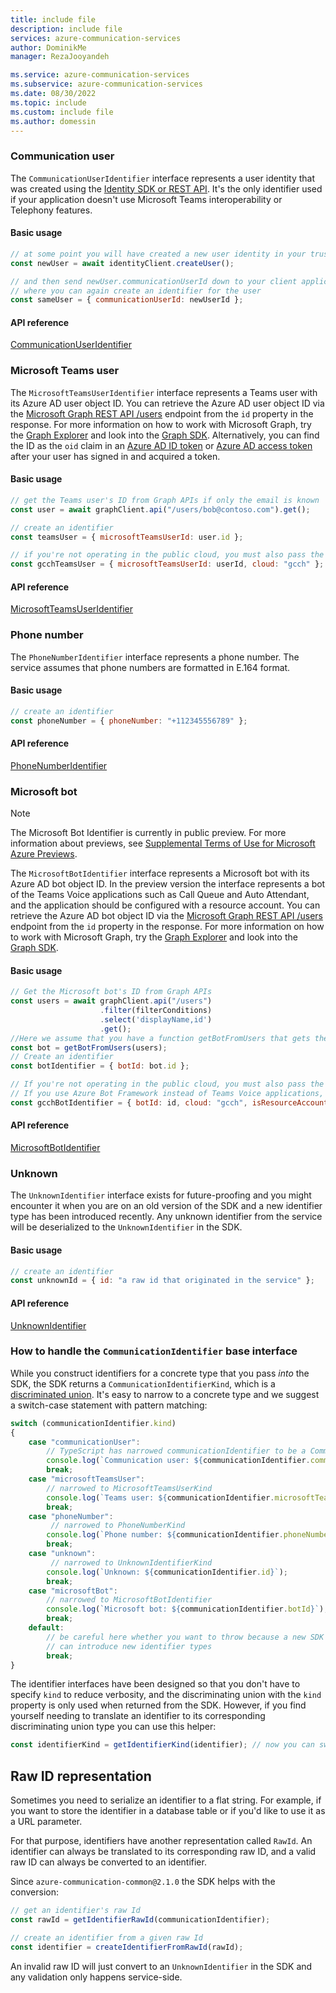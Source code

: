 ```yaml
---
title: include file
description: include file
services: azure-communication-services
author: DominikMe
manager: RezaJooyandeh

ms.service: azure-communication-services
ms.subservice: azure-communication-services
ms.date: 08/30/2022
ms.topic: include
ms.custom: include file
ms.author: domessin
---
```


### Communication user

The `CommunicationUserIdentifier` interface represents a user identity that was created using the [Identity SDK or REST API](../../../quickstarts/identity/access-tokens.md). It's the only identifier used if your application doesn't use Microsoft Teams interoperability or Telephony features.


#### Basic usage

```javascript
// at some point you will have created a new user identity in your trusted service
const newUser = await identityClient.createUser();

// and then send newUser.communicationUserId down to your client application
// where you can again create an identifier for the user
const sameUser = { communicationUserId: newUserId };
```

#### API reference

[CommunicationUserIdentifier](/javascript/api/@azure/communication-common/communicationuseridentifier)

### Microsoft Teams user

The `MicrosoftTeamsUserIdentifier` interface represents a Teams user with its Azure AD user object ID. You can retrieve the Azure AD user object ID via the [Microsoft Graph REST API /users](/graph/api/user-get) endpoint from the `id` property in the response. For more information on how to work with Microsoft Graph, try the [Graph Explorer](https://developer.microsoft.com/en-us/graph/graph-explorer?request=users%2F%7Buser-mail%7D&method=GET&version=v1.0&GraphUrl=https://graph.microsoft.com) and look into the [Graph SDK](/graph/sdks/sdks-overview). Alternatively, you can find the ID as the `oid` claim in an [Azure AD ID token](../../../../active-directory/develop/id-tokens.md#payload-claims) or [Azure AD access token](../../../../active-directory/develop/access-tokens.md#payload-claims) after your user has signed in and acquired a token.

#### Basic usage

```javascript
// get the Teams user's ID from Graph APIs if only the email is known
const user = await graphClient.api("/users/bob@contoso.com").get();

// create an identifier
const teamsUser = { microsoftTeamsUserId: user.id };

// if you're not operating in the public cloud, you must also pass the right Cloud type.
const gcchTeamsUser = { microsoftTeamsUserId: userId, cloud: "gcch" };
```

#### API reference

[MicrosoftTeamsUserIdentifier](/javascript/api/@azure/communication-common/microsoftteamsuseridentifier)

### Phone number

The `PhoneNumberIdentifier` interface represents a phone number. The service assumes that phone numbers are formatted in E.164 format.

#### Basic usage

```javascript
// create an identifier
const phoneNumber = { phoneNumber: "+112345556789" };
```

#### API reference

[PhoneNumberIdentifier](/javascript/api/@azure/communication-common/phonenumberidentifier)

### Microsoft bot

> [!NOTE]
> The Microsoft Bot Identifier is currently in public preview. For more information about previews, see [Supplemental Terms of Use for Microsoft Azure Previews](https://azure.microsoft.com/support/legal/preview-supplemental-terms/).

The `MicrosoftBotIdentifier` interface represents a Microsoft bot with its Azure AD bot object ID. In the preview version the interface represents a bot of the Teams Voice applications such as Call Queue and Auto Attendant, and the application should be configured with a resource account. You can retrieve the Azure AD bot object ID via the [Microsoft Graph REST API /users](/graph/api/user-list) endpoint from the `id` property in the response. For more information on how to work with Microsoft Graph, try the [Graph Explorer](https://developer.microsoft.com/en-us/graph/graph-explorer?request=users%2F%7Buser-mail%7D&method=GET&version=v1.0&GraphUrl=https://graph.microsoft.com) and look into the [Graph SDK](/graph/sdks/sdks-overview).

#### Basic usage

```javascript
// Get the Microsoft bot's ID from Graph APIs
const users = await graphClient.api("/users")
                    .filter(filterConditions)
                    .select('displayName,id')
                    .get();
//Here we assume that you have a function getBotFromUsers that gets the bot from the returned response
const bot = getBotFromUsers(users);
// Create an identifier
const botIdentifier = { botId: bot.id };

// If you're not operating in the public cloud, you must also pass the right Cloud type.
// If you use Azure Bot Framework instead of Teams Voice applications, set property isResourceAccountConfigured to false.
const gcchBotIdentifier = { botId: id, cloud: "gcch", isResourceAccountConfigured: true };
```

#### API reference

[MicrosoftBotIdentifier](/javascript/api/@azure/communication-common/microsoftbotidentifier?view=azure-node-preview)

### Unknown

The `UnknownIdentifier` interface exists for future-proofing and you might encounter it when you are on an old version of the SDK and a new identifier type has been introduced recently. Any unknown identifier from the service will be deserialized to the `UnknownIdentifier` in the SDK.

#### Basic usage

```javascript
// create an identifier
const unknownId = { id: "a raw id that originated in the service" };
```

#### API reference

[UnknownIdentifier](/javascript/api/@azure/communication-common/unknownidentifier)

### How to handle the `CommunicationIdentifier` base interface

While you construct identifiers for a concrete type that you pass *into* the SDK, the SDK returns a `CommunicationIdentifierKind`, which is a [discriminated union](https://www.typescriptlang.org/docs/handbook/2/narrowing.html#discriminated-unions). It's easy to narrow to a concrete type and we suggest a switch-case statement with pattern matching:

```javascript
switch (communicationIdentifier.kind)
{
    case "communicationUser":
        // TypeScript has narrowed communicationIdentifier to be a CommunicationUserKind
        console.log(`Communication user: ${communicationIdentifier.communicationUserId}`);
        break;
    case "microsoftTeamsUser":
        // narrowed to MicrosoftTeamsUserKind
        console.log(`Teams user: ${communicationIdentifier.microsoftTeamsUserId}`);
        break;
    case "phoneNumber":
         // narrowed to PhoneNumberKind
        console.log(`Phone number: ${communicationIdentifier.phoneNumber}`);
        break;
    case "unknown":
         // narrowed to UnknownIdentifierKind
        console.log(`Unknown: ${communicationIdentifier.id}`);
        break;
    case "microsoftBot":
        // narrowed to MicrosoftBotIdentifier
        console.log(`Microsoft bot: ${communicationIdentifier.botId}`);
        break;
    default:
        // be careful here whether you want to throw because a new SDK version
        // can introduce new identifier types
        break;
}
```

The identifier interfaces have been designed so that you don't have to specify `kind` to reduce verbosity, and the discriminating union with the `kind` property is only used when returned from the SDK. However, if you find yourself needing to translate an identifier to its corresponding discriminating union type you can use this helper:

```javascript
const identifierKind = getIdentifierKind(identifier); // now you can switch-case on the kind
```

## Raw ID representation

Sometimes you need to serialize an identifier to a flat string. For example, if you want to store the identifier in a database table or if you'd like to use it as a URL parameter.

For that purpose, identifiers have another representation called `RawId`. An identifier can always be translated to its corresponding raw ID, and a valid raw ID can always be converted to an identifier.

Since `azure-communication-common@2.1.0` the SDK helps with the conversion:

```javascript
// get an identifier's raw Id
const rawId = getIdentifierRawId(communicationIdentifier);

// create an identifier from a given raw Id
const identifier = createIdentifierFromRawId(rawId);
```

An invalid raw ID will just convert to an `UnknownIdentifier` in the SDK and any validation only happens service-side.